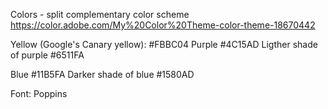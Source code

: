 Colors - split complementary color scheme https://color.adobe.com/My%20Color%20Theme-color-theme-18670442

Yellow (Google's Canary yellow): #FBBC04
Purple #4C15AD
Ligther shade of purple #6511FA

Blue #11B5FA
Darker shade of blue #1580AD

Font: Poppins
